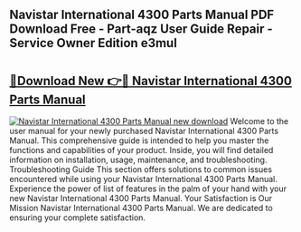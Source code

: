 ## Navistar International 4300 Parts Manual PDF Download Free - Part-aqz User Guide Repair - Service Owner Edition e3mul

# <h2><a href="http://bc70670.oget.top/?id=Navistar+International+4300+Parts+Manual">🔗Download New 👉🔴 Navistar International 4300 Parts Manual</a></h2>

[![Navistar International 4300 Parts Manual new download](https://i.imgur.com/5g1atiW.png)](http://bc70670.oget.top/?id=Navistar+International+4300+Parts+Manual)
Welcome to the user manual for your newly purchased Navistar International 4300 Parts Manual. This comprehensive guide is intended to help you master the functions and capabilities of your product. Inside, you will find detailed information on installation, usage, maintenance, and troubleshooting. Troubleshooting Guide This section offers solutions to common issues encountered while using your Navistar International 4300 Parts Manual. Experience the power of list of features in the palm of your hand with your new Navistar International 4300 Parts Manual. Your Satisfaction is Our Mission Navistar International 4300 Parts Manual. We are dedicated to ensuring your complete satisfaction.
